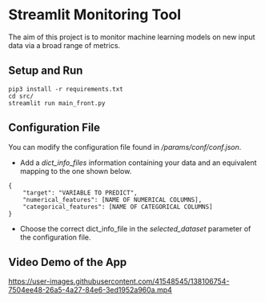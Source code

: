 
# Streamlit Monitoring Tool

The aim of this project is to monitor machine learning models on new input data via a broad range of metrics.

## Setup and Run

```
pip3 install -r requirements.txt
cd src/
streamlit run main_front.py
```

## Configuration File

You can modify the configuration file found in */params/conf/conf.json*. 

- Add a *dict_info_files* information containing your data and an equivalent mapping to the one shown below.

```
{
    "target": "VARIABLE TO PREDICT",
    "numerical_features": [NAME OF NUMERICAL COLUMNS],
    "categorical_features": [NAME OF CATEGORICAL COLUMNS]
}
```

- Choose the correct dict_info_file in the *selected_dataset* parameter of the configuration file.

## Video Demo of the App

https://user-images.githubusercontent.com/41548545/138106754-7504ee48-26a5-4a27-84e6-3ed1952a960a.mp4
